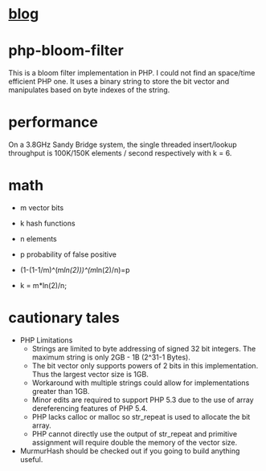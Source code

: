 [blog](http://www.xuetech.com/search/label/Bloom%20Filter)
======

php-bloom-filter
================
This is a bloom filter implementation in PHP.  I could not find an space/time efficient PHP one.
It uses a binary string to store the bit vector and manipulates based on byte indexes of the string.

performance
===========
On a 3.8GHz Sandy Bridge system, the single threaded insert/lookup throughput is 100K/150K elements / second respectively with k = 6.

math
====
* m vector bits
* k hash functions
* n elements
* p probability of false positive

* (1-(1-1/m)^(m*ln(2)))^(m*ln(2)/n)=p
* k = m*ln(2)/n;

cautionary tales
================
* PHP Limitations
	* Strings are limited to byte addressing of signed 32 bit integers.  The maximum string is only 2GB - 1B (2^31-1 Bytes).
	* The bit vector only supports powers of 2 bits in this implementation.  Thus the largest vector size is 1GB.
	* Workaround with multiple strings could allow for implementations greater than 1GB.
	* Minor edits are required to support PHP 5.3 due to the use of array dereferencing features of PHP 5.4.
	* PHP lacks calloc or malloc so str_repeat is used to allocate the bit array.
	* PHP cannot directly use the output of str_repeat and primitive assignment will require double the memory of the vector size.
* MurmurHash should be checked out if you going to build anything useful.

